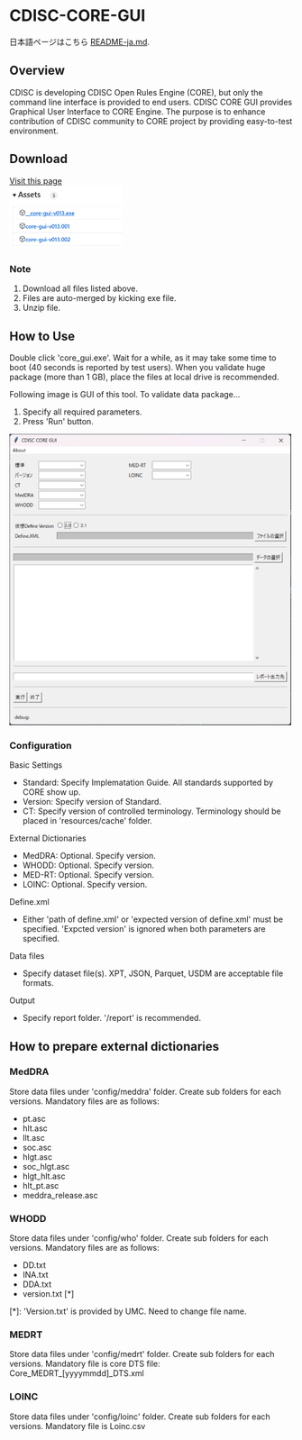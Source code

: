 # CDISC-CORE-GUI

日本語ページはこちら [README-ja.md](https://github.com/HajimeShimizu/CDISC-CORE-GUI/blob/main/README-ja.md).

## Overview
CDISC is developing CDISC Open Rules Engine (CORE), but only the command line interface is provided to end users. CDISC CORE GUI provides Graphical User Interface to CORE Engine. The purpose is to enhance contribution of CDISC community to CORE project by providing easy-to-test environment.

## Download
[Visit this page](https://github.com/HajimeShimizu/CDISC-CORE-GUI/releases/tag/v0.1.3)\
<img width="200" alt="GUI image" src="files.png">

### Note
1. Download all files listed above.
2. Files are auto-merged by kicking exe file.
3. Unzip file.

## How to Use
Double click 'core_gui.exe'. Wait for a while, as it may take some time to boot (40 seconds is reported by test users). When you validate huge package (more than 1 GB), place the files at local drive is recommended.

Following image is GUI of this tool. To validate data package...
1. Specify all required parameters.
2. Press 'Run' button.

<img width="500" alt="GUI image" src="gui_image.png">

### Configuration
Basic Settings
- Standard: Specify Implematation Guide. All standards supported by CORE show up.
- Version: Specify version of Standard.
- CT: Specify version of controlled terminology. Terminology should be placed in 'resources/cache' folder.

External Dictionaries
- MedDRA: Optional. Specify version.
- WHODD: Optional. Specify version.
- MED-RT: Optional. Specify version.
- LOINC: Optional. Specify version.

Define.xml
- Either 'path of define.xml' or 'expected version of define.xml' must be specified. 'Expcted version' is ignored when both parameters are specified.

Data files
- Specify dataset file(s). XPT, JSON, Parquet, USDM are acceptable file formats.

Output
- Specify report folder. '/report' is recommended.

## How to prepare external dictionaries
### MedDRA
Store data files under 'config/meddra' folder. Create sub folders for each versions. Mandatory files are as follows: 
- pt.asc
- hlt.asc
- llt.asc
- soc.asc
- hlgt.asc
- soc_hlgt.asc
- hlgt_hlt.asc
- hlt_pt.asc
- meddra_release.asc

### WHODD
Store data files under 'config/who' folder. Create sub folders for each versions. Mandatory files are as follows: 
- DD.txt
- INA.txt
- DDA.txt
- version.txt [*]

[*]: 'Version.txt' is provided by UMC. Need to change file name. 

### MEDRT
Store data files under 'config/medrt' folder. Create sub folders for each versions. Mandatory file is core DTS file: Core_MEDRT_[yyyymmdd]_DTS.xml

### LOINC
Store data files under 'config/loinc' folder. Create sub folders for each versions. Mandatory file is Loinc.csv
